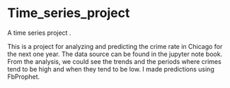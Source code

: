 # Time_series_project
A time series project .

This is a project for analyzing and predicting the crime rate in Chicago for the next one year. The data source can be found in the jupyter note book. 
From the analysis, we could see the trends and the periods where crimes tend to be high and when they tend to be low.
I made predictions using FbProphet.
